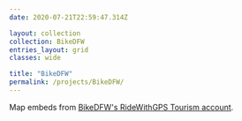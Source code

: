 ```yaml
---
date: 2020-07-21T22:59:47.314Z

layout: collection
collection: BikeDFW
entries_layout: grid
classes: wide

title: "BikeDFW"
permalink: /projects/BikeDFW/
---
```

Map embeds from [BikeDFW's RideWithGPS Tourism account](https://ridewithgps.com/organizations/5133-bikedfw).
